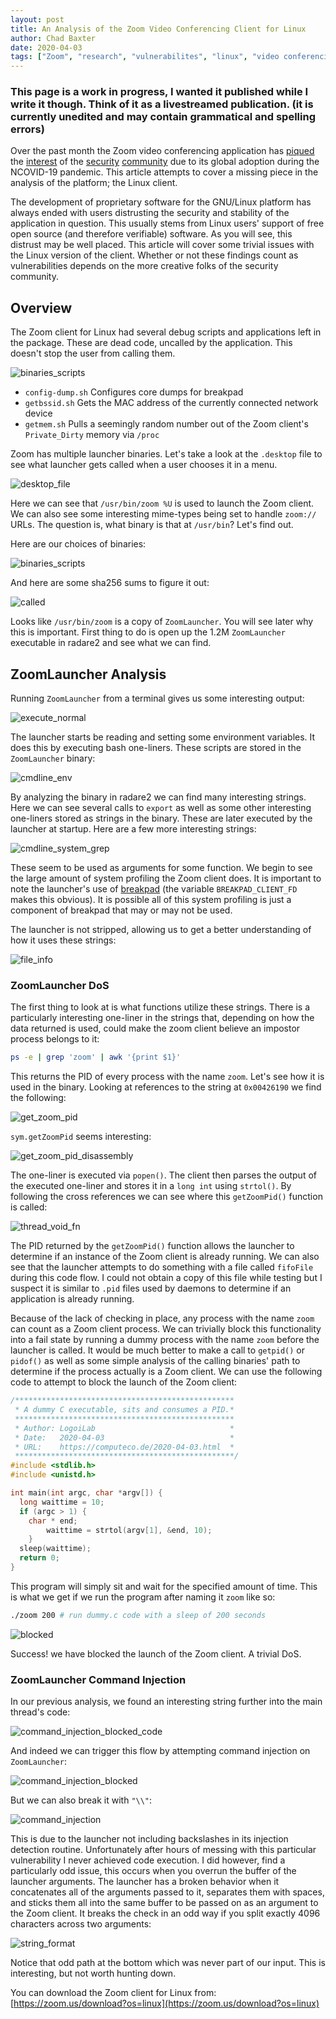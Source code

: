 ```yaml
---
layout: post
title: An Analysis of the Zoom Video Conferencing Client for Linux
author: Chad Baxter
date: 2020-04-03
tags: ["Zoom", "research", "vulnerabilites", "linux", "video conferencing"]
---
```


### This page is a work in progress, I wanted it published while I write it though. Think of it as a livestreamed publication. (it is currently unedited and may contain grammatical and spelling errors)

Over the past month the Zoom video conferencing application has [piqued](https://www.fbi.gov/contact-us/field-offices/boston/news/press-releases/fbi-warns-of-teleconferencing-and-online-classroom-hijacking-during-covid-19-pandemic) the [interest](https://www.bleepingcomputer.com/news/security/zoom-lets-attackers-steal-windows-credentials-run-programs-via-unc-links/) of the [security](https://www.theregister.co.uk/2020/03/27/doc_searls_zoom_privacy/) [community](https://krebsonsecurity.com/tag/zwardial/) due to its global adoption during the NCOVID-19 pandemic. This article attempts to cover a missing piece in the analysis of the platform; the Linux client.

The development of proprietary software for the GNU/Linux platform has always ended with users distrusting the security and stability of the application in question. This usually stems from Linux users' support of free open source (and therefore verifiable) software. As you will see, this distrust may be well placed. This article will cover some trivial issues with the Linux version of the client. Whether or not these findings count as vulnerabilities depends on the more creative folks of the security community.

## Overview

The Zoom client for Linux had several debug scripts and applications left in the package. These are dead code, uncalled by the application. This doesn't stop the user from calling them.

![binaries_scripts](./assets/img/zoom/binaries_scripts2.png)

- `config-dump.sh` Configures core dumps for breakpad
- `getbssid.sh` Gets the MAC address of the currently connected network device
- `getmem.sh` Pulls a seemingly random number out of the Zoom client's `Private_Dirty` memory via `/proc`

Zoom has multiple launcher binaries. Let's take a look at the `.desktop` file to see what launcher gets called when a user chooses it in a menu.

![desktop_file](./assets/img/zoom/desktop_file.png)

Here we can see that `/usr/bin/zoom %U` is used to launch the Zoom client. We can also see some interesting mime-types being set to handle `zoom://` URLs. The question is, what binary is that at `/usr/bin`? Let's find out.

Here are our choices of binaries:

![binaries_scripts](./assets/img/zoom/binaries_scripts.png)

And here are some sha256 sums to figure it out:

![called](./assets/img/zoom/called.png)

Looks like `/usr/bin/zoom` is a copy of `ZoomLauncher`. You will see later why this is important. First thing to do is open up the 1.2M `ZoomLauncher` executable in radare2 and see what we can find.

## ZoomLauncher Analysis

Running `ZoomLauncher` from a terminal gives us some interesting output:

![execute_normal](./assets/img/zoom/ZoomLauncher/execute_normal.png)

The launcher starts be reading and setting some environment variables. It does this by executing bash one-liners. These scripts are stored in the `ZoomLauncher` binary:

![cmdline_env](./assets/img/zoom/ZoomLauncher/cmdline_env.png)

By analyzing the binary in radare2 we can find many interesting strings. Here we can see several calls to `export` as well as some other interesting one-liners stored as strings in the binary. These are later executed by the launcher at startup. Here are a few more interesting strings:

![cmdline_system_grep](./assets/img/zoom/ZoomLauncher/cmdline_system_grep.png)

These seem to be used as arguments for some function. We begin to see the large amount of system profiling the Zoom client does. It is important to note the launcher's use of [breakpad](https://chromium.googlesource.com/breakpad/breakpad) (the variable `BREAKPAD_CLIENT_FD` makes this obvious). It is possible all of this system profiling is just a component of breakpad that may or may not be used.

The launcher is not stripped, allowing us to get a better understanding of how it uses these strings:

![file_info](./assets/img/zoom/ZoomLauncher/file_info.png)

### ZoomLauncher DoS

The first thing to look at is what functions utilize these strings. There is a particularly interesting one-liner in the strings that, depending on how the data returned is used, could make the zoom client believe an impostor process belongs to it:

```bash
ps -e | grep 'zoom' | awk '{print $1}'
```

This returns the PID of every process with the name `zoom`. Let's see how it is used in the binary. Looking at references to the string at `0x00426190` we find the following:

![get_zoom_pid](./assets/img/zoom/ZoomLauncher/get_zoom_pid.png)

`sym.getZoomPid` seems interesting:

![get_zoom_pid_disassembly](./assets/img/zoom/ZoomLauncher/get_zoom_pid_disassembly.png)

The one-liner is executed via `popen()`. The client then parses the output of the executed one-liner and stores it in a `long int` using `strtol()`.  By following the cross references we can see where this `getZoomPid()` function is called:

![thread_void_fn](./assets/img/zoom/ZoomLauncher/thread_void_fn.png)

The PID returned by the `getZoomPid()` function allows the launcher to determine if an instance of the Zoom client is already running. We can also see that the launcher attempts to do something with a file called `fifoFile` during this code flow. I could not obtain a copy of this file while testing but I suspect it is similar to `.pid` files used by daemons to determine if an application is already running.

Because of the lack of checking in place, any process with the name `zoom` can count as a Zoom client process. We can trivially block this functionality into a fail state by running a dummy process with the name `zoom` before the launcher is called. It would be much better to make a call to `getpid()` or `pidof()` as well as some simple analysis of the calling binaries' path to determine if the process actually is a Zoom client. We can use the following code to attempt to block the launch of the Zoom client:

```c
/*************************************************
 * A dummy C executable, sits and consumes a PID.*
 *************************************************
 * Author: LogoiLab                              *
 * Date:   2020-04-03                            *
 * URL:    https://computeco.de/2020-04-03.html  *
 *************************************************/
#include <stdlib.h>
#include <unistd.h>

int main(int argc, char *argv[]) {
  long waittime = 10;
  if (argc > 1) {
    char * end;
		waittime = strtol(argv[1], &end, 10);
	}
  sleep(waittime);
  return 0;
}
```

This program will simply sit and wait for the specified amount of time. This is what we get if we run the program after naming it `zoom` like so:

```bash
./zoom 200 # run dummy.c code with a sleep of 200 seconds
```

![blocked](./assets/img/zoom/exploits/blocked.png)

Success! we have blocked the launch of the Zoom client. A trivial DoS.

### ZoomLauncher Command Injection

In our previous analysis, we found an interesting string further into the main thread's code:

![command_injection_blocked_code](./assets/img/zoom/exploits/command_injection_blocked_code.png)

And indeed we can trigger this flow by attempting command injection on `ZoomLauncher`:

![command_injection_blocked](./assets/img/zoom/exploits/command_injection_blocked.png)

But we can also break it with `"\\"`:

![command_injection](./assets/img/zoom/exploits/command_injection.png)

This is due to the launcher not including backslashes in its injection detection routine. Unfortunately after hours of messing with this particular vulnerability I never achieved code execution. I did however, find a particularly odd issue, this occurs when you overrun the buffer of the launcher arguments. The launcher has a broken behavior when it concatenates all of the arguments passed to it, separates them with spaces, and sticks them all into the same buffer to be passed on as an argument to the Zoom client. It breaks the check in an odd way if you split exactly 4096 characters across two arguments:

![string_format](./assets/img/zoom/exploits/string_format.png)

Notice that odd path at the bottom which was never part of our input. This is interesting, but not worth hunting down.

You can download the Zoom client for Linux from: [https://zoom.us/download?os=linux](https://zoom.us/download?os=linux)
